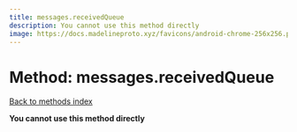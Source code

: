 ```yaml
---
title: messages.receivedQueue
description: You cannot use this method directly
image: https://docs.madelineproto.xyz/favicons/android-chrome-256x256.png
---
```

# Method: messages.receivedQueue  
[Back to methods index](index.md)


**You cannot use this method directly**




